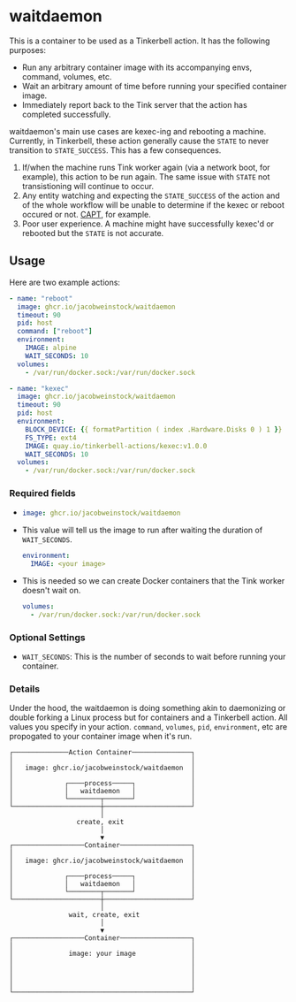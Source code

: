 # waitdaemon
This is a container to be used as a Tinkerbell action. It has the following purposes:

- Run any arbitrary container image with its accompanying envs, command, volumes, etc.
- Wait an arbitrary amount of time before running your specified container image.
- Immediately report back to the Tink server that the action has completed successfully.

waitdaemon's main use cases are kexec-ing and rebooting a machine. Currently, in Tinkerbell, these action generally cause the `STATE` to never transition to `STATE_SUCCESS`.
This has a few consequences.
1. If/when the machine runs Tink worker again (via a network boot, for example), this action to be run again. The same issue with `STATE` not transistioning will continue to occur.
2. Any entity watching and expecting the `STATE_SUCCESS` of the action and of the whole workflow will be unable to determine if the kexec or reboot occured or not. [CAPT](https://github.com/tinkerbell/cluster-api-provider-tinkerbell), for example.
3. Poor user experience. A machine might have successfully kexec'd or rebooted but the `STATE` is not accurate.

## Usage

Here are two example actions:

```yaml
- name: "reboot"
  image: ghcr.io/jacobweinstock/waitdaemon
  timeout: 90
  pid: host
  command: ["reboot"]
  environment:
    IMAGE: alpine
    WAIT_SECONDS: 10
  volumes:
    - /var/run/docker.sock:/var/run/docker.sock
```

```yaml
- name: "kexec"
  image: ghcr.io/jacobweinstock/waitdaemon
  timeout: 90
  pid: host
  environment:
    BLOCK_DEVICE: {{ formatPartition ( index .Hardware.Disks 0 ) 1 }}
    FS_TYPE: ext4
    IMAGE: quay.io/tinkerbell-actions/kexec:v1.0.0
    WAIT_SECONDS: 10
  volumes:
    - /var/run/docker.sock:/var/run/docker.sock
```

### Required fields

- ```yaml
  image: ghcr.io/jacobweinstock/waitdaemon
  ```
- This value will tell us the image to run after waiting the duration of `WAIT_SECONDS`.
  ```yaml
  environment:
    IMAGE: <your image>
  ```  
- This is needed so we can create Docker containers that the Tink worker doesn't wait on.
  ```yaml
  volumes:
    - /var/run/docker.sock:/var/run/docker.sock
  ```

### Optional Settings

- `WAIT_SECONDS`: This is the number of seconds to wait before running your container.

### Details

Under the hood, the waitdaemon is doing something akin to daemonizing or double forking a Linux process but for containers and a Tinkerbell action.
All values you specify in your action. `command`, `volumes`, `pid`, `environment`, etc are propogated to your container image when it's run.

```
┌──────────────Action Container───────────────┐
│                                             │
│   image: ghcr.io/jacobweinstock/waitdaemon  │
│                                             │
│             ┌────process─────┐              │
│             │   waitdaemon   │              │
│             └────────┬───────┘              │
└──────────────────────┼──────────────────────┘
                       │                       
                 create, exit                  
                       │                       
                       ▼                       
┌──────────────────Container──────────────────┐
│                                             │
│   image: ghcr.io/jacobweinstock/waitdaemon  │
│                                             │
│             ┌────process─────┐              │
│             │   waitdaemon   │              │
│             └────────┬───────┘              │
└──────────────────────┼──────────────────────┘
                       │                       
               wait, create, exit              
                       │                       
                       ▼                       
┌──────────────────Container──────────────────┐
│                                             │
│              image: your image              │
│                                             │
│                                             │
│                                             │
│                                             │
└─────────────────────────────────────────────┘
```
